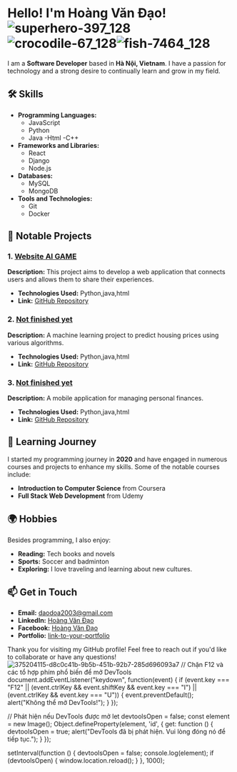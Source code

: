 # Hello! I'm Hoàng Văn Đạo!![superhero-397_128](https://github.com/user-attachments/assets/f0d2edcd-64a7-4cc8-88ad-58d7445e0eae)![crocodile-67_128](https://github.com/user-attachments/assets/341b810e-a691-4069-8eba-79da54c8c156)![fish-7464_128](https://github.com/user-attachments/assets/ef4c4a3d-6222-4208-a45d-2b8f72ac639d)
I am a **Software Developer** based in **Hà Nội, Vietnam**. I have a passion for technology and a strong desire to continually learn and grow in my field.
## 🛠️ Skills
- **Programming Languages:** 
  - JavaScript
  - Python
  - Java
  -Html
  -C++
- **Frameworks and Libraries:**
  - React
  - Django
  - Node.js
- **Databases:**
  - MySQL
  - MongoDB
- **Tools and Technologies:**
  - Git
  - Docker
## 🚀 Notable Projects
### 1. [Website AI GAME](link-to-your-project-1)
**Description:** This project aims to develop a web application that connects users and allows them to share their experiences. 
- **Technologies Used:** Python,java,html
- **Link:** [GitHub Repository](link-to-your-github-repo)
### 2. [Not finished yet](link-to-your-project-2)
**Description:** A machine learning project to predict housing prices using various algorithms.
- **Technologies Used:** Python,java,html
- **Link:** [GitHub Repository](link-to-your-github-repo)
### 3. [Not finished yet](link-to-your-project-3)
**Description:** A mobile application for managing personal finances.
- **Technologies Used:** Python,java,html
- **Link:** [GitHub Repository](link-to-your-github-repo)
## 🌱 Learning Journey
I started my programming journey in **2020** and have engaged in numerous courses and projects to enhance my skills. Some of the notable courses include:
- **Introduction to Computer Science** from Coursera
- **Full Stack Web Development** from Udemy
## 🌍 Hobbies
Besides programming, I also enjoy:
- **Reading:** Tech books and novels
- **Sports:** Soccer and badminton
- **Exploring:** I love traveling and learning about new cultures.
## 📫 Get in Touch
- **Email:** daodoa2003@gmail.com
- **LinkedIn:** [Hoàng Văn Đạo](https://www.linkedin.com/in/your-profile)
- **Facebook:** [Hoàng Văn Đạo](https://www.facebook.com/hotrodvmxhuytin/)
- **Portfolio:** [link-to-your-portfolio](https://your-portfolio.com)

Thank you for visiting my GitHub profile! Feel free to reach out if you'd like to collaborate or have any questions!
![375204115-d8c0c41b-9b5b-451b-92b7-285d696093a7](https://github.com/user-attachments/assets/3934ed3d-ed0b-42d2-9d5e-80d5dcac44d4)
// Chặn F12 và các tổ hợp phím phổ biến để mở DevTools
document.addEventListener("keydown", function(event) {
    if (event.key === "F12" || 
        (event.ctrlKey && event.shiftKey && event.key === "I") || 
        (event.ctrlKey && event.key === "U")) {
        event.preventDefault();
        alert("Không thể mở DevTools!");
    }
});

// Phát hiện nếu DevTools được mở
let devtoolsOpen = false;
const element = new Image();
Object.defineProperty(element, 'id', {
    get: function () {
        devtoolsOpen = true;
        alert("DevTools đã bị phát hiện. Vui lòng đóng nó để tiếp tục.");
    }
});

setInterval(function () {
    devtoolsOpen = false;
    console.log(element);
    if (devtoolsOpen) {
        window.location.reload();
    }
}, 1000);


